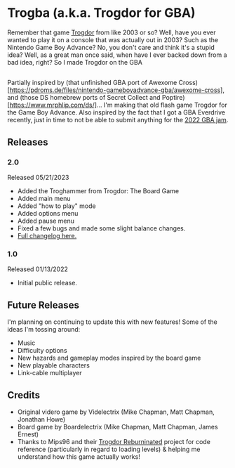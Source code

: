 # Trogba (a.k.a. Trogdor for GBA)
Remember that game [Trogdor](https://old.homestarrunner.com/trogdor-canvas/) from like 2003 or so? Well, have you ever wanted to play it on a console that was actually out in 2003? Such as the Nintendo Game Boy Advance? No, you don't care and think it's a stupid idea? Well, as a great man once said, when have I ever backed down from a bad idea, right? So I made Trogdor on the GBA

## 
Partially inspired by (that unfinished GBA port of Awexome Cross)[https://pdroms.de/files/nintendo-gameboyadvance-gba/awexome-cross], and (those DS homebrew ports of Secret Collect and Poptire)[https://www.mrphlip.com/ds/]... I'm making that old flash game Trogdor for the Game Boy Advance. Also inspired by the fact that I got a GBA Everdrive recently, just in time to not be able to submit anything for the [2022 GBA jam](https://itch.io/jam/gbajam22). 

## Releases

### 2.0
Released 05/21/2023
- Added the Troghammer from Trogdor: The Board Game
- Added main menu
- Added "how to play" mode
- Added options menu
- Added pause menu
- Fixed a few bugs and made some slight balance changes.
- [Full changelog here.](https://github.com/jeremyelkayam/trogba/releases/tag/release2.0)

### 1.0
Released 01/13/2022
- Initial public release. 

## Future Releases
I'm planning on continuing to update this with new features! Some of the ideas I'm tossing around:
- Music
- Difficulty options
- New hazards and gameplay modes inspired by the board game
- New playable characters 
- Link-cable multiplayer 


## Credits
- Original videro game by Videlectrix (Mike Chapman, Matt Chapman, Jonathan Howe)
- Board game by Boardelectrix (Mike Chapman, Matt Chapman, James Ernest)
- Thanks to Mips96 and their [Trogdor Reburninated](https://github.com/Mips96/Trogdor-Reburninated) project for code reference (particularly in regard to loading levels) & helping me understand how this game actually works!
